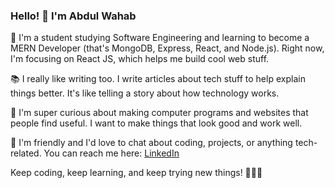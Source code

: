 ### Hello! 👋 I'm Abdul Wahab

🌱 I'm a student studying Software Engineering and learning to become a MERN Developer (that's MongoDB, Express, React, and Node.js). Right now, I'm focusing on React JS, which helps me build cool web stuff.

📚 I really like writing too. I write articles about tech stuff to help explain things better. It's like telling a story about how technology works.

🚀 I'm super curious about making computer programs and websites that people find useful. I want to make things that look good and work well.

🤝 I'm friendly and I'd love to chat about coding, projects, or anything tech-related. You can reach me here: [LinkedIn](https://www.linkedin.com/in/abdul-wahab-shaikh-0b3757260) 

Keep coding, keep learning, and keep trying new things! 🚀👨‍💻
